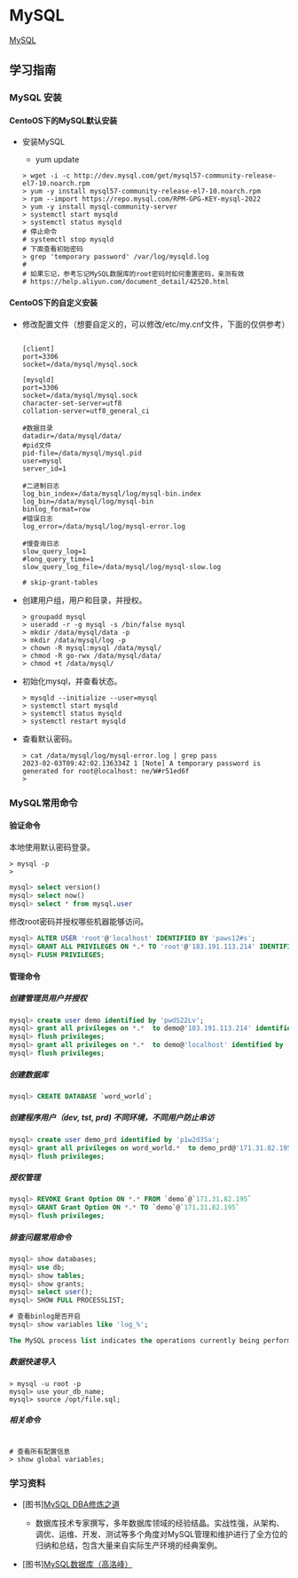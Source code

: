 # MySQL

[MySQL](https://www.mysql.com)

## 学习指南

### MySQL 安装

#### CentoOS下的MySQL默认安装

* 安装MySQL
  * yum update

  ```shell
  > wget -i -c http://dev.mysql.com/get/mysql57-community-release-el7-10.noarch.rpm
  > yum -y install mysql57-community-release-el7-10.noarch.rpm
  > rpm --import https://repo.mysql.com/RPM-GPG-KEY-mysql-2022
  > yum -y install mysql-community-server
  > systemctl start mysqld
  > systemctl status mysqld
  # 停止命令
  # systemctl stop mysqld
  # 下面查看初始密码
  > grep 'temporary password' /var/log/mysqld.log
  # 
  # 如果忘记，参考忘记MySQL数据库的root密码时如何重置密码，亲测有效
  # https://help.aliyun.com/document_detail/42520.html
  ```

#### CentoOS下的自定义安装

* 修改配置文件（想要自定义的，可以修改/etc/my.cnf文件，下面的仅供参考）

  ```text

  [client]
  port=3306
  socket=/data/mysql/mysql.sock

  [mysqld]
  port=3306
  socket=/data/mysql/mysql.sock
  character-set-server=utf8
  collation-server=utf8_general_ci

  #数据目录
  datadir=/data/mysql/data/
  #pid文件
  pid-file=/data/mysql/mysql.pid
  user=mysql
  server_id=1

  #二进制日志
  log_bin_index=/data/mysql/log/mysql-bin.index
  log_bin=/data/mysql/log/mysql-bin
  binlog_format=row
  #错误日志
  log_error=/data/mysql/log/mysql-error.log

  #慢查询日志
  slow_query_log=1
  #long_query_time=1
  slow_query_log_file=/data/mysql/log/mysql-slow.log

  # skip-grant-tables

  ```

* 创建用户组，用户和目录，并授权。

  ```shell
  > groupadd mysql
  > useradd -r -g mysql -s /bin/false mysql
  > mkdir /data/mysql/data -p
  > mkdir /data/mysql/log -p
  > chown -R mysql:mysql /data/mysql/
  > chmod -R go-rwx /data/mysql/data/
  > chmod +t /data/mysql/
  ```

* 初始化mysql，并查看状态。

  ```shell
  > mysqld --initialize --user=mysql
  > systemctl start mysqld
  > systemctl status mysqld
  > systemctl restart mysqld
  ```

* 查看默认密码。

  ```shell
  > cat /data/mysql/log/mysql-error.log | grep pass
  2023-02-03T09:42:02.136334Z 1 [Note] A temporary password is generated for root@localhost: ne/W#r51ed6f
  > 
  ```

### MySQL常用命令

#### 验证命令

本地使用默认密码登录。

```shell
> mysql -p
> 
```

```sql
mysql> select version()
mysql> select now()
mysql> select * from mysql.user
```

修改root密码并授权哪些机器能够访问。

```sql
mysql> ALTER USER 'root'@'localhost' IDENTIFIED BY 'paws12#s';
mysql> GRANT ALL PRIVILEGES ON *.* TO 'root'@'183.191.113.214' IDENTIFIED BY 'paws12#s' WITH GRANT OPTION;
mysql> FLUSH PRIVILEGES;
```

#### 管理命令

##### 创建管理员用户并授权

```sql
mysql> create user demo identified by 'pwdS22Lv';
mysql> grant all privileges on *.*  to demo@'183.191.113.214' identified by 'pwdS22Lv';
mysql> flush privileges;
mysql> grant all privileges on *.*  to demo@'localhost' identified by 'pwdS22Lv';
mysql> flush privileges;
```

##### 创建数据库

```sql
mysql> CREATE DATABASE `word_world`;
```

##### 创建程序用户（dev, tst, prd) 不同环境，不同用户防止串访

```sql
mysql> create user demo_prd identified by 'p1w2d3Sa';
mysql> grant all privileges on word_world.*  to demo_prd@'171.31.82.195' identified by 'p1w2d3Sa';
mysql> flush privileges;
```

##### 授权管理

```sql
mysql> REVOKE Grant Option ON *.* FROM `demo`@`171.31.82.195`
mysql> GRANT Grant Option ON *.* TO `demo`@`171.31.82.195`
mysql> flush privileges;
```

##### 排查问题常用命令

```sql
mysql> show databases;
mysql> use db;
mysql> show tables;
mysql> show grants;
mysql> select user();
mysql> SHOW FULL PROCESSLIST;

# 查看binlog是否开启
mysql> show variables like 'log_%';

The MySQL process list indicates the operations currently being performed by the set of threads executing within the server.
```

##### 数据快速导入

```shell
> mysql -u root -p 
mysql> use your_db_name;
mysql> source /opt/file.sql;
```

##### 相关命令

``` shell

# 查看所有配置信息
> show global variables;

```

### 学习资料

* [图书][MySQL DBA修炼之道](http://product.dangdang.com/24194120.html)
  * 数据库技术专家撰写，多年数据库领域的经验结晶。实战性强，从架构、调优、运维、开发、测试等多个角度对MySQL管理和维护进行了全方位的归纳和总结，包含大量来自实际生产环境的经典案例。

* [图书][MySQL数据库（高洛峰）](http://study.163.com/course/introduction/247003.htm#/courseDetail)
